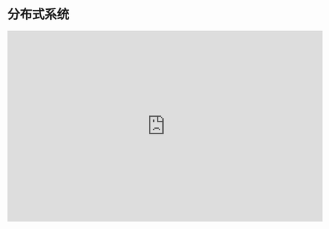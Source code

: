 # 分布式系统
<iframe src="https://onedrive.live.com/embed?resid=C5FEA982BBD2F6E%21266823&authkey=!AFhRvhqcpHeLKDk&em=2" width="714" height="432"  frameborder="0" scrolling="no"></iframe>

